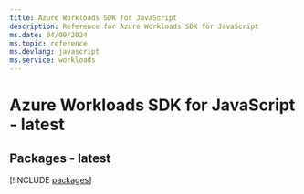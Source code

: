 ```yaml
---
title: Azure Workloads SDK for JavaScript
description: Reference for Azure Workloads SDK for JavaScript
ms.date: 04/09/2024
ms.topic: reference
ms.devlang: javascript
ms.service: workloads
---
```

# Azure Workloads SDK for JavaScript - latest
## Packages - latest
[!INCLUDE [packages](workloads-index.md)]